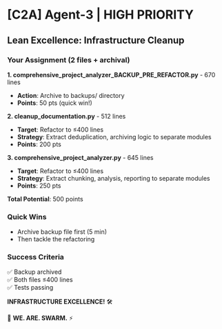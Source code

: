 # [C2A] Agent-3 | HIGH PRIORITY

## Lean Excellence: Infrastructure Cleanup

### Your Assignment (2 files + archival)

**1. comprehensive_project_analyzer_BACKUP_PRE_REFACTOR.py** - 670 lines
- **Action**: Archive to backups/ directory
- **Points**: 50 pts (quick win!)

**2. cleanup_documentation.py** - 512 lines
- **Target**: Refactor to ≤400 lines
- **Strategy**: Extract deduplication, archiving logic to separate modules
- **Points**: 200 pts

**3. comprehensive_project_analyzer.py** - 645 lines
- **Target**: Refactor to ≤400 lines
- **Strategy**: Extract chunking, analysis, reporting to separate modules
- **Points**: 250 pts

**Total Potential**: 500 points

### Quick Wins
- Archive backup file first (5 min)
- Then tackle the refactoring

### Success Criteria
✅ Backup archived  
✅ Both files ≤400 lines  
✅ Tests passing  

**INFRASTRUCTURE EXCELLENCE!** 🛠️

🐝 **WE. ARE. SWARM.** ⚡

